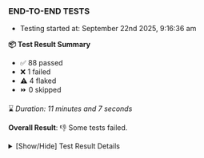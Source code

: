 ### END-TO-END TESTS

- Testing started at: September 22nd 2025, 9:16:36 am

**📦 Test Result Summary**

- ✅ 88 passed
- ❌ 1 failed
- ⚠️ 4 flaked
- ⏩ 0 skipped

⌛ _Duration: 11 minutes and 7 seconds_

**Overall Result**: 👎 Some tests failed.



<details>
    <summary>[Show/Hide] Test Result Details</summary>
    <div markdown="1">

| Test | Browser | Test Case | Tags | Result |
| :---: | :---: | :--- | :---: | :---: |
| 1 | chromium-meshery-provider | Verify Meshery Catalog Section Details |  | ⚠️ |
| 2 | chromium-meshery-provider | deploys a published design to a connected cluster |  | ⚠️ |
| 3 | chromium-meshery-provider | Import a Model via Url Import |  | ⚠️ |
| 4 | chromium-local-provider | Transition to ignored state and then back to connected state |  | ⚠️ |
| 5 | chromium-local-provider | deploys a published design to a connected cluster |  | ❌ |

</div>
</details>


<!-- To see the full report, please visit our CI/CD pipeline with reporter. -->